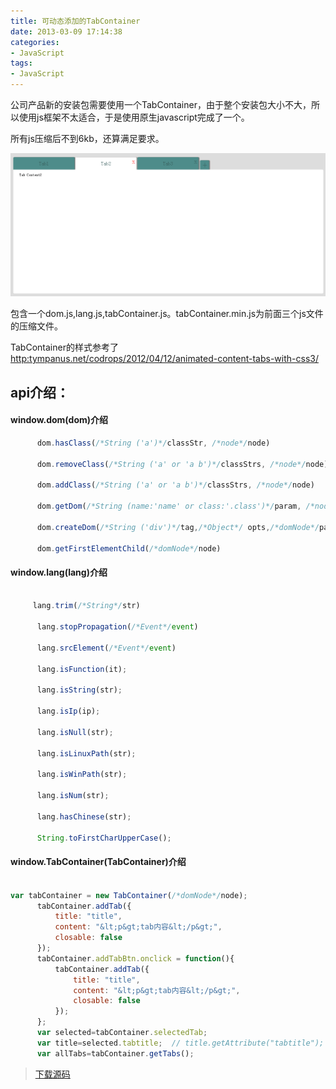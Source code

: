 ```yaml
---
title: 可动态添加的TabContainer
date: 2013-03-09 17:14:38
categories:
- JavaScript
tags:
- JavaScript
---
```



公司产品新的安装包需要使用一个TabContainer，由于整个安装包大小不大，所以使用js框架不太适合，于是使用原生javascript完成了一个。  

所有js压缩后不到6kb，还算满足要求。

<!-- more -->

![tabcontainer](/images/2013/tabcontainer.png)



包含一个dom.js,lang.js,tabContainer.js。tabContainer.min.js为前面三个js文件的压缩文件。

TabContainer的样式参考了[http:tympanus.net/codrops/2012/04/12/animated-content-tabs-with-css3/](http:tympanus.net/codrops/2012/04/12/animated-content-tabs-with-css3/)

## api介绍：

#### window.dom(dom)介绍

``` javascript
      dom.hasClass(/*String ('a')*/classStr, /*node*/node)  

      dom.removeClass(/*String ('a' or 'a b')*/classStrs, /*node*/node)  

      dom.addClass(/*String ('a' or 'a b')*/classStrs, /*node*/node)  

      dom.getDom(/*String (name:'name' or class:'.class')*/param, /*node*/root, /*String ('div')*/tag)  

      dom.createDom(/*String ('div')*/tag,/*Object*/ opts,/*domNode*/parentNode)  

      dom.getFirstElementChild(/*domNode*/node)  
 ```

#### window.lang(lang)介绍

``` javascript

	 lang.trim(/*String*/str)  

      lang.stopPropagation(/*Event*/event)  

      lang.srcElement(/*Event*/event)  

      lang.isFunction(it);  

      lang.isString(str);  

      lang.isIp(ip);  

      lang.isNull(str);  

      lang.isLinuxPath(str);  

      lang.isWinPath(str);  

      lang.isNum(str);  

      lang.hasChinese(str);  

      String.toFirstCharUpperCase();    
```

#### window.TabContainer(TabContainer)介绍

``` javascript

var tabContainer = new TabContainer(/*domNode*/node);  
      tabContainer.addTab({  
          title: "title",                 
          content: "&lt;p&gt;tab内容&lt;/p&gt;",     
          closable: false                
      });  
      tabContainer.addTabBtn.onclick = function(){  
          tabContainer.addTab({  
              title: "title",  
              content: "&lt;p&gt;tab内容&lt;/p&gt;",
              closable: false  
          });  
      };  
      var selected=tabContainer.selectedTab;  
      var title=selected.tabtitle;  // title.getAttribute("tabtitle");  
      var allTabs=tabContainer.getTabs();  
```

> [下载源码](https://github.com/steeeeps/tabContainer)
